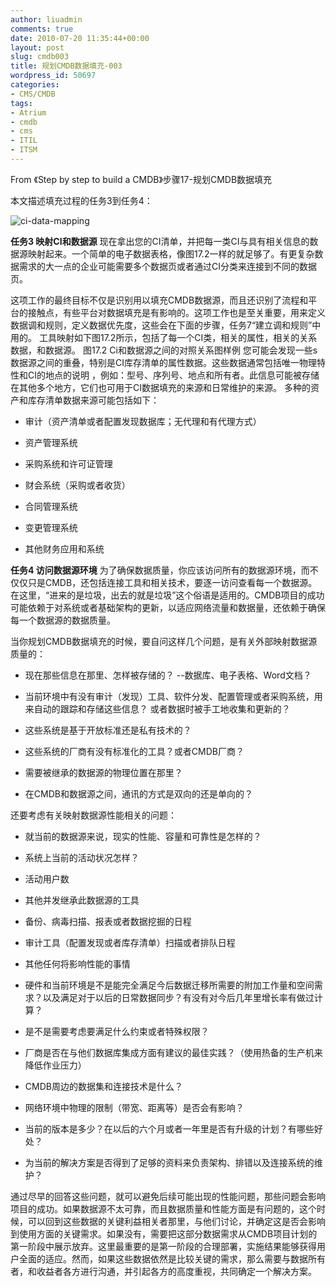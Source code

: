 ```yaml
---
author: liuadmin
comments: true
date: 2010-07-20 11:35:44+00:00
layout: post
slug: cmdb003
title: 规划CMDB数据填充-003
wordpress_id: 50697
categories:
- CMS/CMDB
tags:
- Atrium
- cmdb
- cms
- ITIL
- ITSM
---
```


From 《Step by step to build a CMDB》步骤17-规划CMDB数据填充

本文描述填充过程的任务3到任务4：

![ci-data-mapping](http://martinliu.cn/wp-content/gallery/cmdb/ci-data-mapping.png)

**任务3 映射CI和数据源**
现在拿出您的CI清单，并把每一类CI与具有相关信息的数据源映射起来。一个简单的电子数据表格，像图17.2一样的就足够了。有更复杂数据需求的大一点的企业可能需要多个数据页或者通过CI分类来连接到不同的数据页。

这项工作的最终目标不仅是识别用以填充CMDB数据源，而且还识别了流程和平台的接触点，有些平台对数据填充是有影响的。这项工作也是至关重要，用来定义数据调和规则，定义数据优先度，这些会在下面的步骤，任务7“建立调和规则”中用的。
工具映射如下图17.2所示，包括了每一个CI类，相关的属性，相关的关系数据，和数据源。
图17.2 Ci和数据源之间的对照关系图样例
您可能会发现一些s数据源之间的重叠，特别是CI库存清单的属性数据。这些数据通常包括唯一物理特性和CI的地点的说明 ，例如：型号、序列号、地点和所有者。此信息可能被存储在其他多个地方，它们也可用于CI数据填充的来源和日常维护的来源。
多种的资产和库存清单数据来源可能包括如下：



	
  * 审计（资产清单或者配置发现数据库；无代理和有代理方式）

	
  * 资产管理系统

	
  * 采购系统和许可证管理

	
  * 财会系统（采购或者收货）

	
  * 合同管理系统

	
  * 变更管理系统

	
  * 其他财务应用和系统


**任务4 访问数据源环境**
为了确保数据质量，你应该访问所有的数据源环境，而不仅仅只是CMDB，还包括连接工具和相关技术，要逐一访问查看每一个数据源。在这里，“进来的是垃圾，出去的就是垃圾”这个俗语是适用的。CMDB项目的成功可能依赖于对系统或者基础架构的更新，以适应网络流量和数据量，还依赖于确保每一个数据源的数据质量。

当你规划CMDB数据填充的时候，要自问这样几个问题，是有关外部映射数据源质量的：



	
  * 现在那些信息在那里、怎样被存储的？ --数据库、电子表格、Word文档？

	
  * 当前环境中有没有审计（发现）工具、软件分发、配置管理或者采购系统，用来自动的跟踪和存储这些信息？ 或者数据时被手工地收集和更新的？

	
  * 这些系统是基于开放标准还是私有技术的？

	
  * 这些系统的厂商有没有标准化的工具？或者CMDB厂商？

	
  * 需要被继承的数据源的物理位置在那里？

	
  * 在CMDB和数据源之间，通讯的方式是双向的还是单向的？


还要考虑有关映射数据源性能相关的问题：

	
  * 就当前的数据源来说，现实的性能、容量和可靠性是怎样的？

	
  * 系统上当前的活动状况怎样？

	
  * 活动用户数

	
  * 其他并发继承此数据源的工具

	
  * 备份、病毒扫描、报表或者数据挖掘的日程

	
  * 审计工具（配置发现或者库存清单）扫描或者排队日程

	
  * 其他任何将影响性能的事情

	
  * 硬件和当前环境是不是能完全满足今后数据迁移所需要的附加工作量和空间需求？以及满足对于以后的日常数据同步？有没有对今后几年里增长率有做过计算？

	
  * 是不是需要考虑要满足什么约束或者特殊权限？

	
  * 厂商是否在与他们数据库集成方面有建议的最佳实践？（使用热备的生产机来降低作业压力）

	
  * CMDB周边的数据集和连接技术是什么？

	
  * 网络环境中物理的限制（带宽、距离等）是否会有影响？

	
  * 当前的版本是多少？在以后的六个月或者一年里是否有升级的计划？有哪些好处？

	
  * 为当前的解决方案是否得到了足够的资料来负责架构、排错以及连接系统的维护？


通过尽早的回答这些问题，就可以避免后续可能出现的性能问题，那些问题会影响项目的成功。如果数据源不太可靠，而且数据质量和性能方面是有问题的，这个时候，可以回到这些数据的关键利益相关者那里，与他们讨论，并确定这是否会影响到使用方面的关键需求。如果没有，需要把这部分数据需求从CMDB项目计划的第一阶段中展示放弃。这里最重要的是第一阶段的合理部署，实施结果能够获得用户全面的适应。然而，如果这些数据依然是比较关键的需求，那么需要与数据所有者，和收益者各方进行沟通，并引起各方的高度重视，共同确定一个解决方案。
